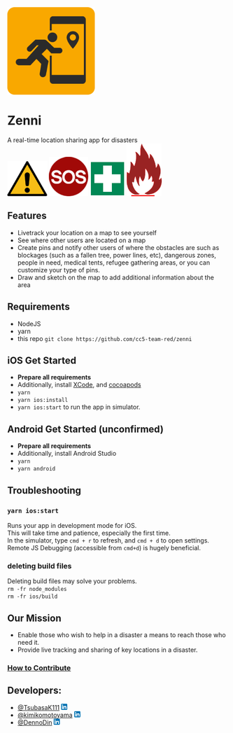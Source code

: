 <img src="./js/assets/logos/yellow.png" alt="Logo" width=200>

# Zenni

A real-time location sharing app for disasters  
![](./js/assets/markers/danger.png)
![](./js/assets/markers/sos.png)
![](./js/assets/markers/medical.png)
![](./js/assets/markers/fire.png)

## Features
- Livetrack your location on a map to see yourself
- See where other users are located on a map
- Create pins and notify other users of where the obstacles are such as blockages (such as a fallen tree, power lines, etc), dangerous zones, people in need, medical tents, refugee gathering areas, or you can customize your type of pins.
- Draw and sketch on the map to add additional information about the area

## Requirements
- NodeJS
- yarn
- this repo `git clone https://github.com/cc5-team-red/zenni`

## iOS Get Started
- **Prepare all requirements**
- Additionally, install [XCode](https://developer.apple.com/xcode/), and [cocoapods](https://cocoapods.org/)
- `yarn`
- `yarn ios:install`
- `yarn ios:start` to run the app in simulator.

## Android Get Started (unconfirmed)
- **Prepare all requirements**
- Additionally, install Android Studio
- `yarn`
- `yarn android`

## Troubleshooting

### `yarn ios:start`
Runs your app in development mode for iOS.  
This will take time and patience, especially the first time.  
In the simulator, type `cmd + r` to refresh, and `cmd + d` to open settings.  
Remote JS Debugging (accessible from `cmd+d`) is hugely beneficial.  

### deleting build files
Deleting build files may solve your problems.  
`rm -fr node_modules`  
`rm -fr ios/build`

## Our Mission
- Enable those who wish to help in a disaster a means to reach those who need it.
- Provide live tracking and sharing of key locations in a disaster.

### [How to Contribute](https://github.com/cc5-team-red/zenni/blob/develop/CONTRIBUTE.md)

## Developers:
- [@TsubasaK111](https://github.com/TsubasaK111) [![LinkedIn](./img/LinkedIn.png)](https://www.linkedin.com/in/tsubasakondo/)
- [@kimikomotoyama](https://github.com/kimikomotoyama) [![LinkedIn](./img/LinkedIn.png)](https://www.linkedin.com/in/kimiko-motoyama-54a198132)
- [@DennoDin](https://github.com/DennoDin) [![LinkedIn](./img/LinkedIn.png)](https://www.linkedin.com/in/dustin-tran-20423468/)